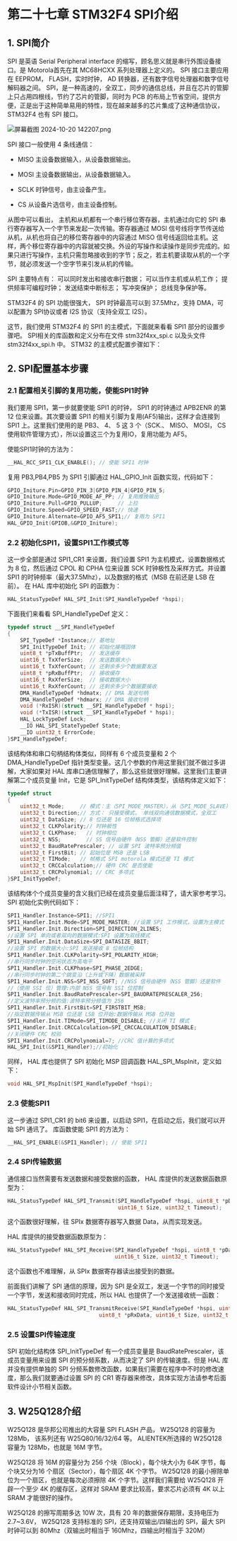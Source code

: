 # 第二十七章 STM32F4 SPI介绍

## 1. SPI简介

SPI 是英语 Serial Peripheral interface 的缩写，顾名思义就是串行外围设备接口。是 Motorola首先在其 MC68HCXX 系列处理器上定义的。 SPI 接口主要应用在 EEPROM， FLASH，实时时钟， AD 转换器，还有数字信号处理器和数字信号解码器之间。 SPI，是一种高速的，全双工，同步的通信总线，并且在芯片的管脚上只占用四根线，节约了芯片的管脚，同时为 PCB 的布局上节省空间，提供方便，正是出于这种简单易用的特性，现在越来越多的芯片集成了这种通信协议， STM32F4 也有 SPI 接口。

![屏幕截图 2024-10-20 142207.png](https://raw.githubusercontent.com/hazy1k/My-drawing-bed/main/2024/10/20-14-22-24-屏幕截图%202024-10-20%20142207.png)

SPI 接口一般使用 4 条线通信：

- MISO 主设备数据输入，从设备数据输出。

- MOSI 主设备数据输出，从设备数据输入。

- SCLK 时钟信号，由主设备产生。

- CS 从设备片选信号，由主设备控制。

从图中可以看出， 主机和从机都有一个串行移位寄存器，主机通过向它的 SPI 串行寄存器写入一个字节来发起一次传输。寄存器通过 MOSI 信号线将字节传送给从机，从机也将自己的移位寄存器中的内容通过 MISO 信号线返回给主机。这样，两个移位寄存器中的内容就被交换。外设的写操作和读操作是同步完成的。如果只进行写操作，主机只需忽略接收到的字节；反之，若主机要读取从机的一个字节，就必须发送一个空字节来引发从机的传输。

SPI 主要特点有： 可以同时发出和接收串行数据； 可以当作主机或从机工作； 提供频率可编程时钟； 发送结束中断标志； 写冲突保护； 总线竞争保护等。

STM32F4 的 SPI 功能很强大， SPI 时钟最高可以到 37.5Mhz，支持 DMA，可以配置为 SPI协议或者 I2S 协议（支持全双工 I2S）。

这节，我们使用 STM32F4 的 SPI1 的主模式，下面就来看看 SPI1 部分的设置步骤吧。 SPI相关的库函数和定义分布在文件 stm32f4xx_spi.c 以及头文件 stm32f4xx_spi.h 中。 STM32 的主模式配置步骤如下：

## 2. SPI配置基本步骤

### 2.1 配置相关引脚的复用功能，使能SPI1时钟

我们要用 SPI1，第一步就要使能 SPI1 的时钟， SPI1 的时钟通过 APB2ENR 的第 12 位来设置。其次要设置 SPI1 的相关引脚为复用(AF5)输出，这样才会连接到 SPI1 上。这里我们使用的是 PB3、 4、 5 这 3 个（SCK.、 MISO、 MOSI， CS 使用软件管理方式），所以设置这三个为复用IO，复用功能为 AF5。

使能SPI1时钟的方法为：

```c
__HAL_RCC_SPI1_CLK_ENABLE(); // 使能 SPI1 时钟
```

复用 PB3,PB4,PB5 为 SPI1 引脚通过 HAL_GPIO_Init 函数实现，代码如下：

```c
GPIO_Initure.Pin=GPIO_PIN_3|GPIO_PIN_4|GPIO_PIN_5;
GPIO_Initure.Mode=GPIO_MODE_AF_PP; // 复用推挽输出
GPIO_Initure.Pull=GPIO_PULLUP;     // 上拉
GPIO_Initure.Speed=GPIO_SPEED_FAST;// 快速
GPIO_Initure.Alternate=GPIO_AF5_SPI1;// 复用为 SPI1
HAL_GPIO_Init(GPIOB,&GPIO_Initure);
```

### 2.2 初始化SPI1，设置SPI1工作模式等

这一步全部是通过 SPI1_CR1 来设置，我们设置 SPI1 为主机模式，设置数据格式为 8 位，然后通过 CPOL 和 CPHA 位来设置 SCK 时钟极性及采样方式。并设置 SPI1 的时钟频率（最大37.5Mhz），以及数据的格式（MSB 在前还是 LSB 在前）。 在 HAL 库中初始化 SPI 的函数为：

```c
HAL_StatusTypeDef HAL_SPI_Init(SPI_HandleTypeDef *hspi);
```

下面我们来看看 SPI_HandleTypeDef 定义：

```c
typedef struct __SPI_HandleTypeDef
{
    SPI_TypeDef *Instance;// 基地址
    SPI_InitTypeDef Init; // 初始化接哦固体
    uint8_t *pTxBuffPtr;  // 发送缓存
    uint16_t TxXferSize;  // 发送数据大小
    uint16_t TxXferCount; // 还剩余多少个数据要发送
    uint8_t *pRxBuffPtr;  // 接收缓存
    uint16_t RxXferSize;  // 接收数据大小
    uint16_t RxXferCount; // 还剩余多少个数据要接收
    DMA_HandleTypeDef *hdmatx; // DMA 发送句柄
    DMA_HandleTypeDef *hdmarx; // DMA 接收句柄
    void (*RxISR)(struct __SPI_HandleTypeDef * hspi);
    void (*TxISR)(struct __SPI_HandleTypeDef * hspi);
    HAL_LockTypeDef Lock;
    __IO HAL_SPI_StateTypeDef State;
    __IO uint32_t ErrorCode;
}SPI_HandleTypeDef;
```

该结构体和串口句柄结构体类似，同样有 6 个成员变量和 2 个 DMA_HandleTypeDef 指针类型变量。这几个参数的作用这里我们就不做过多讲解，大家如果对 HAL 库串口通信理解了，那么这些就很好理解。这里我们主要讲解第二个成员变量 Init，它是 SPI_InitTypeDef 结构体类型，该结构体定义如下：

```c
typedef struct
{
    uint32_t Mode;     // 模式：主（SPI_MODE_MASTER），从（SPI_MODE_SLAVE）
    uint32_t Direction;// 方式： 只接受模式， 单线双向通信数据模式，全双工
    uint32_t DataSize; // 8 位还是 16 位帧格式选择项
    uint32_t CLKPolarity;// 时钟极性
    uint32_t CLKPhase;   // 时钟相位
    uint32_t NSS;        // SS 信号由硬件（NSS 管脚）还是软件控制
    uint32_t BaudRatePrescaler; // 设置 SPI 波特率预分频值
    uint32_t FirstBit; // 起始位是 MSB 还是 LSB
    uint32_t TIMode;   // 帧格式 SPI motorola 模式还是 TI 模式
    uint32_t CRCCalculation;// 硬件 CRC 是否使能
    uint32_t CRCPolynomial; // CRC 多项式
}SPI_InitTypeDef;
```

该结构体个个成员变量的含义我们已经在成员变量后面注释了，请大家参考学习。 SPI 初始化实例代码如下：

```c
SPI1_Handler.Instance=SPI1; //SPI1
SPI1_Handler.Init.Mode=SPI_MODE_MASTER; //设置 SPI 工作模式，设置为主模式
SPI1_Handler.Init.Direction=SPI_DIRECTION_2LINES;
//设置 SPI 单向或者双向的数据模式:SPI 设置为双线模式
SPI1_Handler.Init.DataSize=SPI_DATASIZE_8BIT;
//设置 SPI 的数据大小:SPI 发送接收 8 位帧结构
SPI1_Handler.Init.CLKPolarity=SPI_POLARITY_HIGH;
//串行同步时钟的空闲状态为高电平
SPI1_Handler.Init.CLKPhase=SPI_PHASE_2EDGE;
//串行同步时钟的第二个跳变沿（上升或下降）数据被采样
SPI1_Handler.Init.NSS=SPI_NSS_SOFT; //NSS 信号由硬件（NSS 管脚）还是软件
//（使用 SSI 位）管理:内部 NSS 信号有 SSI 位控制
SPI1_Handler.Init.BaudRatePrescaler=SPI_BAUDRATEPRESCALER_256;
//定义波特率预分频的值:波特率预分频值为 256
SPI1_Handler.Init.FirstBit=SPI_FIRSTBIT_MSB;
//指定数据传输从 MSB 位还是 LSB 位开始:数据传输从 MSB 位开始
SPI1_Handler.Init.TIMode=SPI_TIMODE_DISABLE; //关闭 TI 模式
SPI1_Handler.Init.CRCCalculation=SPI_CRCCALCULATION_DISABLE;
//关闭硬件 CRC 校验
SPI1_Handler.Init.CRCPolynomial=7; //CRC 值计算的多项式
HAL_SPI_Init(&SPI1_Handler);//初始化
```

同样， HAL 库也提供了 SPI 初始化 MSP 回调函数 HAL_SPI_MspInit，定义如下：

```c
void HAL_SPI_MspInit(SPI_HandleTypeDef *hspi);
```

### 2.3 使能SPI1

这一步通过 SPI1_CR1 的 bit6 来设置，以启动 SPI1，在启动之后，我们就可以开始 SPI 通讯了。 库函数使能 SPI1 的方法为：

```c
__HAL_SPI_ENABLE(&SPI1_Handler); // 使能 SPI1
```

### 2.4 SPI传输数据

通信接口当然需要有发送数据和接受数据的函数， HAL 库提供的发送数据函数原型为：

```c
HAL_StatusTypeDef HAL_SPI_Transmit(SPI_HandleTypeDef *hspi, uint8_t *pData,
                                   uint16_t Size, uint32_t Timeout);
```

这个函数很好理解，往 SPIx 数据寄存器写入数据 Data，从而实现发送。

HAL 库提供的接受数据函数原型为：

```c
HAL_StatusTypeDef HAL_SPI_Receive(SPI_HandleTypeDef *hspi, uint8_t *pData,
                                  uint16_t Size, uint32_t Timeout);
```

这个函数也不难理解，从 SPIx 数据寄存器读出接受到的数据。

前面我们讲解了 SPI 通信的原理，因为 SPI 是全双工，发送一个字节的同时接受一个字节，发送和接收同时完成，所以 HAL 也提供了一个发送接收统一函数：

```c
HAL_StatusTypeDef HAL_SPI_TransmitReceive(SPI_HandleTypeDef *hspi, uint8_t *pTxData,
                             uint8_t *pRxData, uint16_t Size, uint32_t Timeout);
```

### 2.5 设置SPI传输速度

SPI 初始化结构体 SPI_InitTypeDef 有一个成员变量是 BaudRatePrescaler，该成员变量用来设置 SPI 的预分频系数，从而决定了 SPI 的传输速度。但是 HAL 库并没有提供单独的 SPI 分频系数修改函数，如果我们需要在程序中不时的修改速度，那么我们就要通过设置 SPI 的 CR1 寄存器来修改，具体实现方法请参考后面软件设计小节相关函数。

## 3. W25Q128介绍

W25Q128 是华邦公司推出的大容量 SPI FLASH 产品， W25Q128 的容量为 128Mb， 该系列还有 W25Q80/16/32/64 等。 ALIENTEK所选择的 W25Q128 容量为 128Mb，也就是 16M 字节。

W25Q128 将 16M 的容量分为 256 个块（Block），每个块大小为 64K 字节，每个块又分为16 个扇区（Sector），每个扇区 4K 个字节。 W25Q128 的最小擦除单位为一个扇区，也就是每次必须擦除 4K 个字节。这样我们需要给 W25Q128 开辟一个至少 4K 的缓存区，这样对 SRAM 要求比较高，要求芯片必须有 4K 以上 SRAM 才能很好的操作。

W25Q128 的擦写周期多达 10W 次，具有 20 年的数据保存期限，支持电压为 2.7~3.6V， W25Q128 支持标准的 SPI，还支持双输出/四输出的 SPI，最大 SPI 时钟可以到 80Mhz（双输出时相当于 160Mhz，四输出时相当于 320M）


